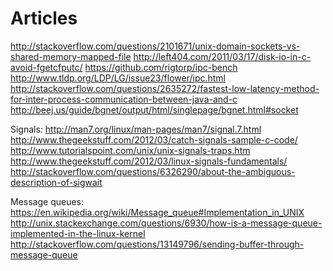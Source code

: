 # Articles

http://stackoverflow.com/questions/2101671/unix-domain-sockets-vs-shared-memory-mapped-file
http://left404.com/2011/03/17/disk-io-in-c-avoid-fgetcfputc/
https://github.com/rigtorp/ipc-bench
http://www.tldp.org/LDP/LG/issue23/flower/ipc.html
http://stackoverflow.com/questions/2635272/fastest-low-latency-method-for-inter-process-communication-between-java-and-c
http://beej.us/guide/bgnet/output/html/singlepage/bgnet.html#socket

Signals:
http://man7.org/linux/man-pages/man7/signal.7.html
http://www.thegeekstuff.com/2012/03/catch-signals-sample-c-code/
http://www.tutorialspoint.com/unix/unix-signals-traps.htm
http://www.thegeekstuff.com/2012/03/linux-signals-fundamentals/
http://stackoverflow.com/questions/6326290/about-the-ambiguous-description-of-sigwait

Message queues:
https://en.wikipedia.org/wiki/Message_queue#Implementation_in_UNIX
http://unix.stackexchange.com/questions/6930/how-is-a-message-queue-implemented-in-the-linux-kernel
http://stackoverflow.com/questions/13149796/sending-buffer-through-message-queue
